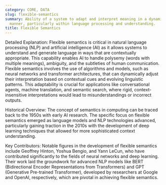 ```yaml
---
category: CORE, DATA
slug: flexible-semantics
summary: Ability of a system to adapt and interpret meaning in a dynamic, context-sensitive
  manner, particularly within language processing and understanding.
title: Flexible Semantics
---
```


Detailed Explanation: Flexible semantics is critical in natural language processing (NLP) and artificial intelligence (AI) as it allows systems to understand and generate language in ways that are contextually appropriate. This capability enables AI to handle polysemy (words with multiple meanings), ambiguity, and the subtleties of human communication. Flexible semantics involves the use of algorithms and models, such as neural networks and transformer architectures, that can dynamically adjust their interpretation based on contextual cues and evolving linguistic patterns. This adaptability is crucial for applications like conversational agents, machine translation, and semantic search, where rigid, context-insensitive interpretations would lead to misunderstandings or incorrect outputs.

Historical Overview: The concept of semantics in computing can be traced back to the 1950s with early AI research. The specific focus on flexible semantics emerged as language models and NLP technologies advanced, particularly gaining traction in the 2010s with the development of deep learning techniques that allowed for more sophisticated context understanding.

Key Contributors: Notable figures in the development of flexible semantics include Geoffrey Hinton, Yoshua Bengio, and Yann LeCun, who have contributed significantly to the fields of neural networks and deep learning. Their work laid the groundwork for advanced NLP models like BERT (Bidirectional Encoder Representations from Transformers) and GPT (Generative Pre-trained Transformer), developed by researchers at Google and OpenAI, respectively, which are pivotal in achieving flexible semantics.